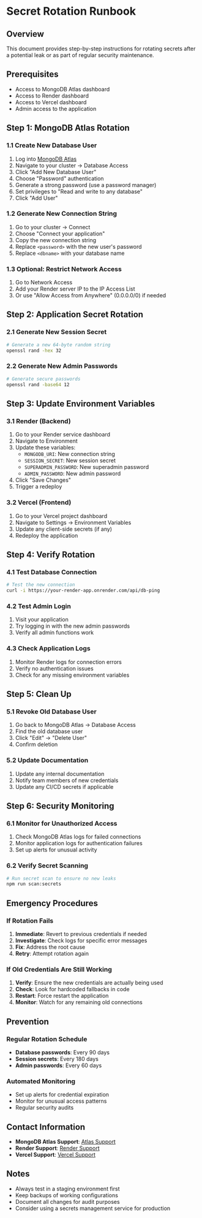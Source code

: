 # Secret Rotation Runbook

## Overview
This document provides step-by-step instructions for rotating secrets after a potential leak or as part of regular security maintenance.

## Prerequisites
- Access to MongoDB Atlas dashboard
- Access to Render dashboard
- Access to Vercel dashboard
- Admin access to the application

## Step 1: MongoDB Atlas Rotation

### 1.1 Create New Database User
1. Log into [MongoDB Atlas](https://cloud.mongodb.com)
2. Navigate to your cluster → Database Access
3. Click "Add New Database User"
4. Choose "Password" authentication
5. Generate a strong password (use a password manager)
6. Set privileges to "Read and write to any database"
7. Click "Add User"

### 1.2 Generate New Connection String
1. Go to your cluster → Connect
2. Choose "Connect your application"
3. Copy the new connection string
4. Replace `<password>` with the new user's password
5. Replace `<dbname>` with your database name

### 1.3 Optional: Restrict Network Access
1. Go to Network Access
2. Add your Render server IP to the IP Access List
3. Or use "Allow Access from Anywhere" (0.0.0.0/0) if needed

## Step 2: Application Secret Rotation

### 2.1 Generate New Session Secret
```bash
# Generate a new 64-byte random string
openssl rand -hex 32
```

### 2.2 Generate New Admin Passwords
```bash
# Generate secure passwords
openssl rand -base64 12
```

## Step 3: Update Environment Variables

### 3.1 Render (Backend)
1. Go to your Render service dashboard
2. Navigate to Environment
3. Update these variables:
   - `MONGODB_URI`: New connection string
   - `SESSION_SECRET`: New session secret
   - `SUPERADMIN_PASSWORD`: New superadmin password
   - `ADMIN_PASSWORD`: New admin password
4. Click "Save Changes"
5. Trigger a redeploy

### 3.2 Vercel (Frontend)
1. Go to your Vercel project dashboard
2. Navigate to Settings → Environment Variables
3. Update any client-side secrets (if any)
4. Redeploy the application

## Step 4: Verify Rotation

### 4.1 Test Database Connection
```bash
# Test the new connection
curl -i https://your-render-app.onrender.com/api/db-ping
```

### 4.2 Test Admin Login
1. Visit your application
2. Try logging in with the new admin passwords
3. Verify all admin functions work

### 4.3 Check Application Logs
1. Monitor Render logs for connection errors
2. Verify no authentication issues
3. Check for any missing environment variables

## Step 5: Clean Up

### 5.1 Revoke Old Database User
1. Go back to MongoDB Atlas → Database Access
2. Find the old database user
3. Click "Edit" → "Delete User"
4. Confirm deletion

### 5.2 Update Documentation
1. Update any internal documentation
2. Notify team members of new credentials
3. Update any CI/CD secrets if applicable

## Step 6: Security Monitoring

### 6.1 Monitor for Unauthorized Access
1. Check MongoDB Atlas logs for failed connections
2. Monitor application logs for authentication failures
3. Set up alerts for unusual activity

### 6.2 Verify Secret Scanning
```bash
# Run secret scan to ensure no new leaks
npm run scan:secrets
```

## Emergency Procedures

### If Rotation Fails
1. **Immediate**: Revert to previous credentials if needed
2. **Investigate**: Check logs for specific error messages
3. **Fix**: Address the root cause
4. **Retry**: Attempt rotation again

### If Old Credentials Are Still Working
1. **Verify**: Ensure the new credentials are actually being used
2. **Check**: Look for hardcoded fallbacks in code
3. **Restart**: Force restart the application
4. **Monitor**: Watch for any remaining old connections

## Prevention

### Regular Rotation Schedule
- **Database passwords**: Every 90 days
- **Session secrets**: Every 180 days
- **Admin passwords**: Every 60 days

### Automated Monitoring
- Set up alerts for credential expiration
- Monitor for unusual access patterns
- Regular security audits

## Contact Information
- **MongoDB Atlas Support**: [Atlas Support](https://docs.atlas.mongodb.com/support/)
- **Render Support**: [Render Support](https://render.com/docs/help)
- **Vercel Support**: [Vercel Support](https://vercel.com/support)

## Notes
- Always test in a staging environment first
- Keep backups of working configurations
- Document all changes for audit purposes
- Consider using a secrets management service for production
